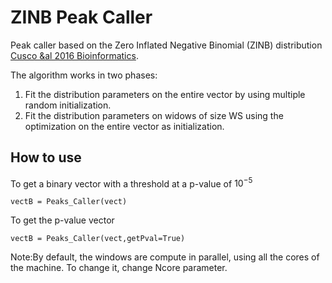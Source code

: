 # ZINB Peak Caller
Peak caller based on the Zero Inflated Negative Binomial (ZINB) distribution [Cusco &al 2016 Bioinformatics](https://academic.oup.com/bioinformatics/article-lookup/doi/10.1093/bioinformatics/btw336).

The algorithm works in two phases:
 1. Fit the distribution parameters on the entire vector by using multiple random initialization.
 2. Fit the distribution parameters on widows of size WS using the optimization on the entire vector
as initialization.

## How to use

To get a binary vector with a threshold at a p-value of $`10^{-5}`$
```
vectB = Peaks_Caller(vect)
```

To get the p-value vector
```
vectB = Peaks_Caller(vect,getPval=True)
```

Note:By default, the windows are compute in parallel, using all the cores of the machine.
To change it, change Ncore parameter.
